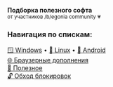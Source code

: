 **Подборка полезного софта**  
<sup>от участников /b/egonia community :heartpulse:</sup>
### **Навигация по спискам:**  
[🪟 Windows](https://github.com/begoniacommunity/list/blob/main/list/windows.md) • [🐧 Linux](https://github.com/begoniacommunity/list/blob/main/list/linux.md) • [🤖 Android](https://github.com/begoniacommunity/list/blob/main/list/android.md)  
[🌐 Браузерные дополнения](https://github.com/begoniacommunity/list/blob/main/list/browser_add-ons.md)  
[🌠 Полезное](https://github.com/begoniacommunity/list/blob/main/list/useful.md)  
[🔓 Обход блокировок](https://github.com/begoniacommunity/list/blob/main/list/blocking_bypass.md)